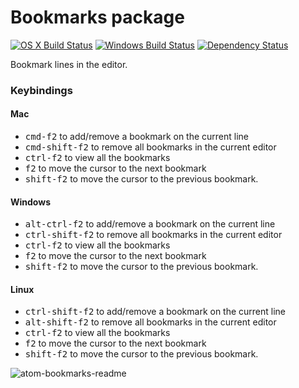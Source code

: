 # Bookmarks package
[![OS X Build Status](https://travis-ci.org/atom/bookmarks.svg?branch=master)](https://travis-ci.org/atom/bookmarks)
[![Windows Build Status](https://ci.appveyor.com/api/projects/status/vjsf78pj4rw6ibcw/branch/master?svg=true)](https://ci.appveyor.com/project/Atom/bookmarks/branch/master) [![Dependency Status](https://david-dm.org/atom/bookmarks.svg)](https://david-dm.org/atom/bookmarks)

Bookmark lines in the editor.

### Keybindings

#### Mac

* <kbd>cmd-f2</kbd> to add/remove a bookmark on the current line
* <kbd>cmd-shift-f2</kbd> to remove all bookmarks in the current editor
* <kbd>ctrl-f2</kbd> to view all the bookmarks
* <kbd>f2</kbd> to move the cursor to the next bookmark
* <kbd>shift-f2</kbd> to move the cursor to the previous bookmark.

#### Windows

* <kbd>alt-ctrl-f2</kbd> to add/remove a bookmark on the current line
* <kbd>ctrl-shift-f2</kbd> to remove all bookmarks in the current editor
* <kbd>ctrl-f2</kbd> to view all the bookmarks
* <kbd>f2</kbd> to move the cursor to the next bookmark
* <kbd>shift-f2</kbd> to move the cursor to the previous bookmark.

#### Linux

* <kbd>ctrl-shift-f2</kbd> to add/remove a bookmark on the current line
* <kbd>alt-shift-f2</kbd> to remove all bookmarks in the current editor
* <kbd>ctrl-f2</kbd> to view all the bookmarks
* <kbd>f2</kbd> to move the cursor to the next bookmark
* <kbd>shift-f2</kbd> to move the cursor to the previous bookmark.

![atom-bookmarks-readme](https://cloud.githubusercontent.com/assets/1545996/10419203/97d75e32-7035-11e5-818f-5b34d60865c1.png)
